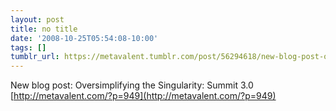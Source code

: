 ```yaml
---
layout: post
title: no title
date: '2008-10-25T05:54:08-10:00'
tags: []
tumblr_url: https://metavalent.tumblr.com/post/56294618/new-blog-post-oversimplifying-the-singularity
---
```

New blog post: Oversimplifying the Singularity: Summit 3.0 [http://metavalent.com/?p=949](http://metavalent.com/?p=949)

